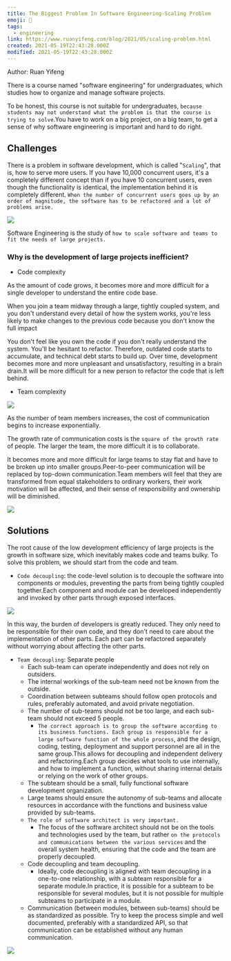 ```yaml
---
title: The Biggest Problem In Software Engineering-Scaling Problem
emoji: 📝
tags:
  - engineering
link: https://www.ruanyifeng.com/blog/2021/05/scaling-problem.html
created: 2021-05-19T22:43:28.000Z
modified: 2021-05-19T22:43:28.000Z
---
```

Author: Ruan Yifeng

There is a course named "software engineering" for undergraduates, which studies how to organize and manage software projects.

To be honest, this course is not suitable for undergraduates, `because students may not understand what the problem is that the course is trying to solve`.You have to work on a big project, on a big team, to get a sense of why software engineering is important and hard to do right.

## Challenges

There is a problem in software development, which is called "`Scaling`", that is, how to serve more users. If you have 10,000 concurrent users, it's a completely different concept than if you have 10 concurrent users, even though the functionality is identical, the implementation behind it is completely different. `When the number of concurrent users goes up by an order of magnitude, the software has to be refactored and a lot of problems arise.`

![](https://cdn.beekka.com/blogimg/asset/202105/bg2021050804.jpg)

Software Engineering is the study of `how to scale software and teams to fit the needs of large projects.`

### Why is the development of large projects inefficient?

- Code complexity

As the amount of code grows, it becomes more and more difficult for a single developer to understand the entire code base.

When you join a team midway through a large, tightly coupled system, and you don't understand every detail of how the system works, you're less likely to make changes to the previous code because you don't know the full impact

You don't feel like you own the code if you don't really understand the system. You'll be hesitant to refactor. Therefore, outdated code starts to accumulate, and technical debt starts to build up. Over time, development becomes more and more unpleasant and unsatisfactory, resulting in a brain drain.It will be more difficult for a new person to refactor the code that is left behind.

- Team complexity

![](https://cdn.beekka.com/blogimg/asset/202105/bg2021050822.jpg)

As the number of team members increases, the cost of communication begins to increase exponentially.

The growth rate of communication costs is the `square of the growth rate` of people. The larger the team, the more difficult it is to collaborate.

It becomes more and more difficult for large teams to stay flat and have to be broken up into smaller groups.Peer-to-peer communication will be replaced by top-down communication.Team members will feel that they are transformed from equal stakeholders to ordinary workers, their work motivation will be affected, and their sense of responsibility and ownership will be diminished.

![](https://cdn.beekka.com/blogimg/asset/202105/bg2021050823.jpg)

## Solutions

The root cause of the low development efficiency of large projects is the growth in software size, which inevitably makes code and teams bulky. To solve this problem, we should start from the code and team.

- `Code decoupling`: the code-level solution is to decouple the software into components or modules, preventing the parts from being tightly coupled together.Each component and module can be developed independently and invoked by other parts through exposed interfaces.

![](https://cdn.beekka.com/blogimg/asset/202105/bg2021050824.jpg)

In this way, the burden of developers is greatly reduced. They only need to be responsible for their own code, and they don't need to care about the implementation of other parts. Each part can be refactored separately without worrying about affecting the other parts.

- `Team decoupling`: Separate people
  - Each sub-team can operate independently and does not rely on outsiders.
  - The internal workings of the sub-team need not be known from the outside.
  - Coordination between subteams should follow open protocols and rules, preferably automated, and avoid private negotiation.
  - The number of sub-teams should not be too large, and each sub-team should not exceed 5 people.
    - `The correct approach is to group the software according to its business functions. Each group is responsible for a large software function of the whole process`, and the design, coding, testing, deployment and support personnel are all in the same group.This allows for decoupling and independent delivery and refactoring.Each group decides what tools to use internally, and how to implement a function, without sharing internal details or relying on the work of other groups.
  - The subteam should be a small, fully functional software development organization.
  - Large teams should ensure the autonomy of sub-teams and allocate resources in accordance with the functions and business value provided by sub-teams.
  - `The role of software architect is very important.`
    - The focus of the software architect should not be on the tools and technologies used by the team, but rather `on the protocols and communications between the various services` and the overall system health, ensuring that the code and the team are properly decoupled.
  - Code decoupling and team decoupling.
    - Ideally, code decoupling is aligned with team decoupling in a one-to-one relationship, with a subteam responsible for a separate module.In practice, it is possible for a subteam to be responsible for several modules, but it is not possible for multiple subteams to participate in a module.
  - Communication (between modules, between sub-teams) should be as standardized as possible. Try to keep the process simple and well documented, preferably with a standardized API, so that communication can be established without any human communication.

![](https://cdn.beekka.com/blogimg/asset/202105/bg2021050825.jpg)
